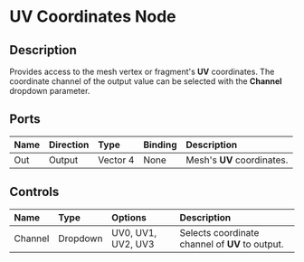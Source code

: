 # UV Coordinates Node

## Description

Provides access to the mesh vertex or fragment's **UV** coordinates. The coordinate channel of the output value can be selected with the **Channel** dropdown parameter.

## Ports

| Name        | Direction           | Type  | Binding | Description |
|:------------ |:-------------|:-----|:---|:---|
| Out | Output      |    Vector 4 | None | Mesh's **UV** coordinates. |

## Controls

| Name        | Type           | Options  | Description |
|:------------ |:-------------|:-----|:---|
| Channel | Dropdown | UV0, UV1, UV2, UV3 | Selects coordinate channel of **UV** to output. |
